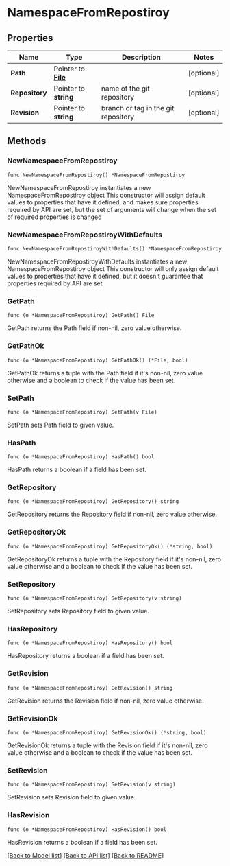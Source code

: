 # NamespaceFromRepostiroy

## Properties

Name | Type | Description | Notes
------------ | ------------- | ------------- | -------------
**Path** | Pointer to [**File**](File.md) |  | [optional] 
**Repository** | Pointer to **string** | name of the git repository | [optional] 
**Revision** | Pointer to **string** | branch or tag in the git repository | [optional] 

## Methods

### NewNamespaceFromRepostiroy

`func NewNamespaceFromRepostiroy() *NamespaceFromRepostiroy`

NewNamespaceFromRepostiroy instantiates a new NamespaceFromRepostiroy object
This constructor will assign default values to properties that have it defined,
and makes sure properties required by API are set, but the set of arguments
will change when the set of required properties is changed

### NewNamespaceFromRepostiroyWithDefaults

`func NewNamespaceFromRepostiroyWithDefaults() *NamespaceFromRepostiroy`

NewNamespaceFromRepostiroyWithDefaults instantiates a new NamespaceFromRepostiroy object
This constructor will only assign default values to properties that have it defined,
but it doesn't guarantee that properties required by API are set

### GetPath

`func (o *NamespaceFromRepostiroy) GetPath() File`

GetPath returns the Path field if non-nil, zero value otherwise.

### GetPathOk

`func (o *NamespaceFromRepostiroy) GetPathOk() (*File, bool)`

GetPathOk returns a tuple with the Path field if it's non-nil, zero value otherwise
and a boolean to check if the value has been set.

### SetPath

`func (o *NamespaceFromRepostiroy) SetPath(v File)`

SetPath sets Path field to given value.

### HasPath

`func (o *NamespaceFromRepostiroy) HasPath() bool`

HasPath returns a boolean if a field has been set.

### GetRepository

`func (o *NamespaceFromRepostiroy) GetRepository() string`

GetRepository returns the Repository field if non-nil, zero value otherwise.

### GetRepositoryOk

`func (o *NamespaceFromRepostiroy) GetRepositoryOk() (*string, bool)`

GetRepositoryOk returns a tuple with the Repository field if it's non-nil, zero value otherwise
and a boolean to check if the value has been set.

### SetRepository

`func (o *NamespaceFromRepostiroy) SetRepository(v string)`

SetRepository sets Repository field to given value.

### HasRepository

`func (o *NamespaceFromRepostiroy) HasRepository() bool`

HasRepository returns a boolean if a field has been set.

### GetRevision

`func (o *NamespaceFromRepostiroy) GetRevision() string`

GetRevision returns the Revision field if non-nil, zero value otherwise.

### GetRevisionOk

`func (o *NamespaceFromRepostiroy) GetRevisionOk() (*string, bool)`

GetRevisionOk returns a tuple with the Revision field if it's non-nil, zero value otherwise
and a boolean to check if the value has been set.

### SetRevision

`func (o *NamespaceFromRepostiroy) SetRevision(v string)`

SetRevision sets Revision field to given value.

### HasRevision

`func (o *NamespaceFromRepostiroy) HasRevision() bool`

HasRevision returns a boolean if a field has been set.


[[Back to Model list]](../README.md#documentation-for-models) [[Back to API list]](../README.md#documentation-for-api-endpoints) [[Back to README]](../README.md)


